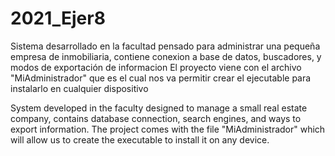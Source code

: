 # 2021_Ejer8
Sistema desarrollado en la facultad pensado para administrar una pequeña empresa de inmobiliaria, contiene conexion a base de datos, buscadores, y modos de exportación de informacion
El proyecto viene con el archivo "MiAdministrador" que es el cual nos va permitir crear el ejecutable para instalarlo en cualquier dispositivo


System developed in the faculty designed to manage a small real estate company, contains database connection, search engines, and ways to export information.
The project comes with the file "MiAdministrador" which will allow us to create the executable to install it on any device.


